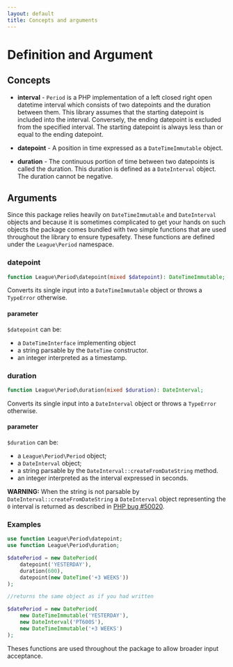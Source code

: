 ```yaml
---
layout: default
title: Concepts and arguments
---
```


# Definition and Argument

## Concepts

- **interval** - `Period` is a PHP implementation of a left closed right open datetime interval which consists of two datepoints and the duration between them. This library assumes that the starting datepoint is included into the interval. Conversely, the ending datepoint is excluded from the specified interval. The starting datepoint is always less than or equal to the ending datepoint.

- **datepoint** - A position in time expressed as a `DateTimeImmutable` object.

- **duration** - The continuous portion of time between two datepoints is called the duration. This duration is defined as a `DateInterval` object. The duration cannot be negative.

## Arguments

Since this package relies heavily on `DateTimeImmutable` and `DateInterval` objects and because it is sometimes complicated to get your hands on such objects the package comes bundled with two simple functions that are used throughout the library to ensure typesafety. These functions are defined under the `League\Period` namespace.

### datepoint

~~~php
function League\Period\datepoint(mixed $datepoint): DateTimeImmutable;
~~~

Converts its single input into a `DateTimeImmutable` object or throws a `TypeError` otherwise.

#### parameter

`$datepoint` can be:

- a `DateTimeInterface` implementing object
- a string parsable by the `DateTime` constructor.
- an integer interpreted as a timestamp.

### duration

~~~php
function League\Period\duration(mixed $duration): DateInterval;
~~~

Converts its single input into a `DateInterval` object or throws a `TypeError` otherwise.

#### parameter

`$duration` can be:

- a `League\Period\Period` object;
- a `DateInterval` object;
- a string parsable by the `DateInterval::createFromDateString` method.
- an integer interpreted as the interval expressed in seconds.

<p class="message-warning"><strong>WARNING:</strong> When the string is not parsable by <code>DateInterval::createFromDateString</code> a <code>DateInterval</code> object representing the <code>0</code> interval is returned as described in <a href="https://bugs.php.net/bug.php?id=50020">PHP bug #50020</a>.</p>

### Examples

~~~php
use function League\Period\datepoint;
use function League\Period\duration;

$datePeriod = new DatePeriod(
	datepoint('YESTERDAY'),
	duration(600),
	datepoint(new DateTime('+3 WEEKS'))
);

//returns the same object as if you had written

$datePeriod = new DatePeriod(
	new DateTimeImmutable('YESTERDAY'),
	new DateInterval('PT600S'),
	new DateTimeImmutable('+3 WEEKS')
);
~~~

Theses functions are used throughout the package to allow broader input acceptance.